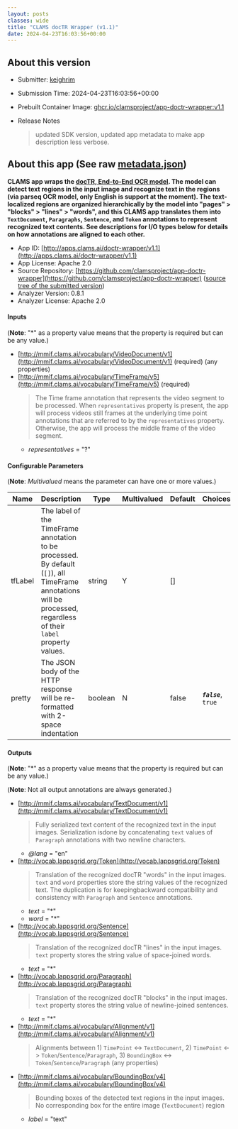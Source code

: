 ```yaml
---
layout: posts
classes: wide
title: "CLAMS docTR Wrapper (v1.1)"
date: 2024-04-23T16:03:56+00:00
---
```

## About this version

* Submitter: [keighrim](https://github.com/keighrim)
* Submission Time: 2024-04-23T16:03:56+00:00
* Prebuilt Container Image: [ghcr.io/clamsproject/app-doctr-wrapper:v1.1](https://github.com/clamsproject/app-doctr-wrapper/pkgs/container/app-doctr-wrapper/v1.1)
* Release Notes

    > updated SDK version, updated app metadata to make app description less verbose.

## About this app (See raw [metadata.json](metadata.json))

**CLAMS app wraps the [docTR, End-to-End OCR model](https://pypi.org/project/python-doctr). The model can detect text regions in the input image and recognize text in the regions (via parseq OCR model, only English is support at the moment). The text-localized regions are organized hierarchically by the model into "pages" > "blocks" > "lines" > "words", and this CLAMS app translates them into `TextDocument`, `Paragraphs`, `Sentence`, and `Token` annotations to represent recognized text contents. See descriptions for I/O types below  for details on how annotations are aligned to each other.**

* App ID: [http://apps.clams.ai/doctr-wrapper/v1.1](http://apps.clams.ai/doctr-wrapper/v1.1)
* App License: Apache 2.0
* Source Repository: [https://github.com/clamsproject/app-doctr-wrapper](https://github.com/clamsproject/app-doctr-wrapper) ([source tree of the submitted version](https://github.com/clamsproject/app-doctr-wrapper/tree/v1.1))
* Analyzer Version: 0.8.1
* Analyzer License: Apache 2.0


#### Inputs
(**Note**: "*" as a property value means that the property is required but can be any value.)

* [http://mmif.clams.ai/vocabulary/VideoDocument/v1](http://mmif.clams.ai/vocabulary/VideoDocument/v1)  (required)
(any properties)
* [http://mmif.clams.ai/vocabulary/TimeFrame/v5](http://mmif.clams.ai/vocabulary/TimeFrame/v5)  (required)
    > The Time frame annotation that represents the video segment to be processed. When `representatives` property is present, the app will process videos still frames at the underlying time point annotations that are referred to by the `representatives` property. Otherwise, the app will process the middle frame of the video segment.
    * _representatives_ = "?"


#### Configurable Parameters
(**Note**: _Multivalued_ means the parameter can have one or more values.)

|Name|Description|Type|Multivalued|Default|Choices|
|----|-----------|----|-----------|-------|-------|
|tfLabel|The label of the TimeFrame annotation to be processed. By default (`[]`), all TimeFrame annotations will be processed, regardless of their `label` property values.|string|Y|[]||
|pretty|The JSON body of the HTTP response will be re-formatted with 2-space indentation|boolean|N|false|**_`false`_**, `true`|


#### Outputs
(**Note**: "*" as a property value means that the property is required but can be any value.)

(**Note**: Not all output annotations are always generated.)

* [http://mmif.clams.ai/vocabulary/TextDocument/v1](http://mmif.clams.ai/vocabulary/TextDocument/v1) 
    > Fully serialized text content of the recognized text in the input images. Serialization isdone by concatenating `text` values of `Paragraph` annotations with two newline characters.
    * _@lang_ = "en"
* [http://vocab.lappsgrid.org/Token](http://vocab.lappsgrid.org/Token) 
    > Translation of the recognized docTR "words" in the input images. `text` and `word` properties store the string values of the recognized text. The duplication is for keepingbackward compatibility and consistency with `Paragraph` and `Sentence` annotations.
    * _text_ = "*"
    * _word_ = "*"
* [http://vocab.lappsgrid.org/Sentence](http://vocab.lappsgrid.org/Sentence) 
    > Translation of the recognized docTR "lines" in the input images. `text` property stores the string value of space-joined words.
    * _text_ = "*"
* [http://vocab.lappsgrid.org/Paragraph](http://vocab.lappsgrid.org/Paragraph) 
    > Translation of the recognized docTR "blocks" in the input images. `text` property stores the string value of newline-joined sentences.
    * _text_ = "*"
* [http://mmif.clams.ai/vocabulary/Alignment/v1](http://mmif.clams.ai/vocabulary/Alignment/v1) 
    > Alignments between 1) `TimePoint` <-> `TextDocument`, 2) `TimePoint` <-> `Token`/`Sentence`/`Paragraph`, 3) `BoundingBox` <-> `Token`/`Sentence`/`Paragraph`
(any properties)
* [http://mmif.clams.ai/vocabulary/BoundingBox/v4](http://mmif.clams.ai/vocabulary/BoundingBox/v4) 
    > Bounding boxes of the detected text regions in the input images. No corresponding box for the entire image (`TextDocument`) region
    * _label_ = "text"
